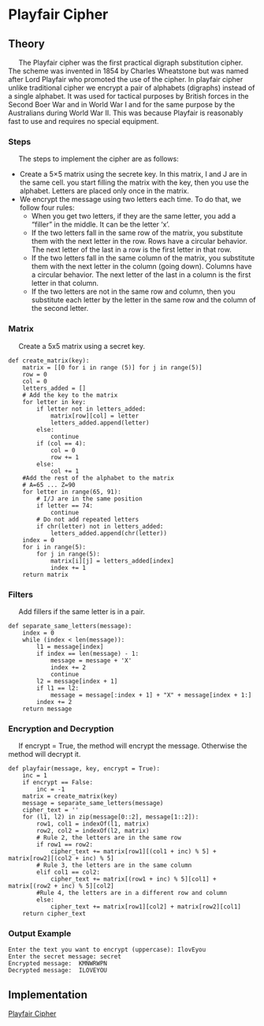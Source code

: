 # Playfair Cipher

## Theory
&ensp;&ensp;&ensp;The Playfair cipher was the first practical digraph substitution cipher. The scheme was invented in 1854 by Charles Wheatstone but was named after Lord Playfair who promoted the use of the cipher. In playfair cipher unlike traditional cipher we encrypt a pair of alphabets (digraphs) instead of a single alphabet. It was used for tactical purposes by British forces in the Second Boer War and in World War I and for the same purpose by the Australians during World War II. This was because Playfair is reasonably fast to use and requires no special equipment.

### Steps
&ensp;&ensp;&ensp;The steps to implement the cipher are as follows:
* Create a 5×5 matrix using the secrete key. In this matrix, I and J are in the same cell. you start filling the matrix with the key, then you use the alphabet. Letters are placed only once in the matrix.
* We encrypt the message using two letters each time. To do that, we follow four rules:
  - When you get two letters, if they are the same letter, you add a “filler” in the middle. It can be the letter ‘x’.
  - If the two letters fall in the same row of the matrix, you substitute them with the next letter in the row. Rows have a circular behavior. The next letter of the last in a row is the first letter in that row.
  - If the two letters fall in the same column of the matrix, you substitute them with the next letter in the column (going down). Columns have a circular behavior. The next letter of the last in a column is the first letter in that column.
  - If the two letters are not in the same row and column, then you substitute each letter by the letter in the same row and the column of the second letter.

### Matrix
&ensp;&ensp;&ensp;Create a 5x5 matrix using a secret key.
```
def create_matrix(key):
    matrix = [[0 for i in range (5)] for j in range(5)]
    row = 0
    col = 0
    letters_added = []
    # Add the key to the matrix
    for letter in key:
        if letter not in letters_added:
            matrix[row][col] = letter
            letters_added.append(letter)
        else:
            continue
        if (col == 4):
            col = 0
            row += 1
        else:
            col += 1
    #Add the rest of the alphabet to the matrix
    # A=65 ... Z=90
    for letter in range(65, 91):
        # I/J are in the same position
        if letter == 74:
            continue
        # Do not add repeated letters
        if chr(letter) not in letters_added:
            letters_added.append(chr(letter))      
    index = 0
    for i in range(5):
        for j in range(5):
            matrix[i][j] = letters_added[index]
            index += 1
    return matrix
```

### Filters
&ensp;&ensp;&ensp;Add fillers if the same letter is in a pair.
```
def separate_same_letters(message):
    index = 0
    while (index < len(message)):
        l1 = message[index]
        if index == len(message) - 1:
            message = message + 'X'
            index += 2
            continue
        l2 = message[index + 1]
        if l1 == l2:
            message = message[:index + 1] + "X" + message[index + 1:]
        index += 2   
    return message
```

### Encryption and Decryption
&ensp;&ensp;&ensp;If encrypt = True, the method will encrypt the message. Otherwise the method will decrypt it.
```
def playfair(message, key, encrypt = True):
    inc = 1
    if encrypt == False:
        inc = -1
    matrix = create_matrix(key)
    message = separate_same_letters(message)
    cipher_text = ''
    for (l1, l2) in zip(message[0::2], message[1::2]):
        row1, col1 = indexOf(l1, matrix)
        row2, col2 = indexOf(l2, matrix)
        # Rule 2, the letters are in the same row
        if row1 == row2:
            cipher_text += matrix[row1][(col1 + inc) % 5] + matrix[row2][(col2 + inc) % 5]
        # Rule 3, the letters are in the same column    
        elif col1 == col2:
            cipher_text += matrix[(row1 + inc) % 5][col1] + matrix[(row2 + inc) % 5][col2]
        #Rule 4, the letters are in a different row and column
        else:
            cipher_text += matrix[row1][col2] + matrix[row2][col1]
    return cipher_text

```

### Output Example
```
Enter the text you want to encrypt (uppercase): IlovEyou
Enter the secret message: secret
Encrypted message:  KMNWRWPN
Decrypted message:  ILOVEYOU
```


## Implementation
[Playfair Cipher](https://github.com/eugencic/utm-cs-labs/blob/main/Code/Playfair.py)